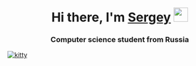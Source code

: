<h1 align="center">Hi there, I'm <a href="https://github.com/hhaty" target="_blank">Sergey</a> 
<img src="https://github.com/blackcater/blackcater/raw/main/images/Hi.gif" height="32"/></h1>
<h3 align="center">Computer science student from Russia</h3>
<a href="https://github.com/hhaty">
    <img height:100%; width:100%; alt="kitty" src="https://media.giphy.com/media/VxbvpfaTTo3le/giphy.gif">
